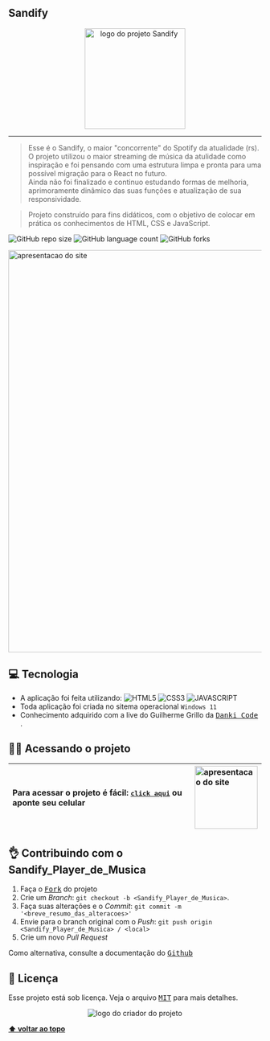 ## Sandify

<p align="center">
  <img witdh="800" height="200" src="https://user-images.githubusercontent.com/65673565/197212482-534c8ca8-8612-418e-8f66-20718fa862de.svg" alt="logo do projeto Sandify">
 </p>
 
  -------
> Esse é o Sandify, o maior "concorrente" do Spotify da atualidade (rs). O projeto utilizou o maior streaming de música da atulidade como inspiração e foi pensando com uma estrutura limpa e pronta para uma possível migração para o React no futuro. 
><br>Ainda não foi finalizado e continuo estudando formas de melhoria, aprimoramente dinâmico das suas funções e atualização de sua responsividade.

> Projeto construído para fins didáticos, com o objetivo de colocar em prática os conhecimentos de HTML, CSS e JavaScript.

![GitHub repo size](https://img.shields.io/github/repo-size/vandersann/Sandify_Player_de_Musica?style=for-the-badge)
![GitHub language count](https://img.shields.io/github/languages/count/vandersann/Sandify_Player_de_Musica?style=for-the-badge)
![GitHub forks](https://img.shields.io/github/forks/iuricode/Sandify_Player_de_Musica?style=for-the-badge)

<p align="left">
<img  width="800" src="assets/img/apresentacao.gif" alt="apresentacao do site">
</p>

## 💻 Tecnologia 

* A aplicação foi feita utilizando: 
![HTML5](https://img.shields.io/badge/HTML5-E34F26?style=for-the-badge&logo=html5&logoColor=white)
![CSS3](https://img.shields.io/badge/CSS3-1572B6?style=for-the-badge&logo=css3&logoColor=white) 
![JAVASCRIPT](https://img.shields.io/badge/JavaScript-323330?style=for-the-badge&logo=javascript&logoColor=yellow)
* Toda aplicação foi criada no sitema operacional `Windows 11`
* Conhecimento adquirido com a live do Guilherme Grillo da <a href="https://youtu.be/wwZmoROaj5g" Target="_blank"><kbd>Danki Code </kbd></a>.

## :man_technologist: Acessando o projeto

Para acessar o projeto é fácil: <a href="https://vandersann.github.io/Sandify_Player_de_Musica/" target="_blank"><kbd>click aqui</kbd></a> ou aponte seu celular | <img src="/src/apresentacao/qrcode.png" height="125" width="125" alt="apresentacao do site">
:--------- | :---------

## :ok_hand: Contribuindo com o Sandify_Player_de_Musica

1. Faça o <kbd>[Fork](https://github.com/vandersann/Sandify_Player_de_Musica/fork)</kbd> do projeto
2. Crie um _Branch_: `git checkout -b <Sandify_Player_de_Musica>`.
3. Faça suas alterações e o _Commit_: `git commit -m '<breve_resumo_das_alteracoes>'`
4. Envie para o branch original com o _Push_: `git push origin <Sandify_Player_de_Musica> / <local>`
5. Crie um novo _Pull Request_

Como alternativa, consulte a documentação do <kbd>[Github](https://help.github.com/en/github/collaborating-with-issues-and-pull-requests/creating-a-pull-request)</kbd>

## 📝 Licença

Esse projeto está sob licença. Veja o arquivo <kbd>[MIT](Mit.md)</kbd> para mais detalhes.

<p align="center">
  <img witdh="300" src="https://user-images.githubusercontent.com/65673565/190916838-46057236-9d6e-4e75-b919-d24f673caec7.svg" alt="logo do criador do projeto")
 </p>

**[⬆ voltar ao topo](#Sandify)**
